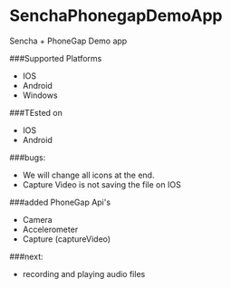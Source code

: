 SenchaPhonegapDemoApp
=====================

Sencha + PhoneGap Demo app






###Supported Platforms
* IOS
* Android
* Windows

###TEsted on
* IOS
* Android


###bugs:
* We will change all icons at the end.
* Capture Video is not saving the file on IOS

###added PhoneGap Api's
* Camera
* Accelerometer
* Capture (captureVideo)


###next:
* recording and playing audio files
